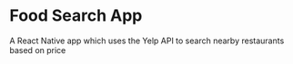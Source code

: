 # Food Search App

A React Native app which uses the Yelp API to search nearby restaurants based on price
